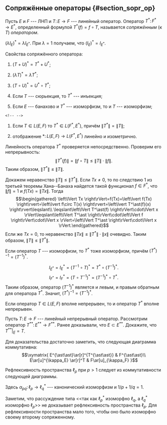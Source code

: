 Сопряжённые операторы {#section_sopr_op}
---------------------

Пусть $E$ и $F$ --- ЛНП и $T\colon E\to F$ --- линейный оператор.
Оператор $T^\ast\colon F^\ast\to E^\ast$, определенный формулой
$T^\ast (f) = f\circ T$, называется *сопряжённым* (к $T$) *оператором*.

$(\lambda I_E)^\ast = \lambda I_{E^\ast}$. При $\lambda = 1$ получаем,
что $(I_E)^\ast = I_{E^\ast}$.

Свойства сопряжённого оператора:

1)  $(T+U)^\ast = T^\ast +U^\ast$;

2)  $(\lambda T)^\ast =\lambda T^\ast$;

3)  $(T\circ U)^\ast = U^\ast\circ T^\ast$;

4)  Если $T$ --- сюрьекция, то $T^\ast$ --- инъекция;

5)  Если $E$ --- банахово и $T^\ast$ --- изоморфизм, то и $T$ ---
    изоморфизм;

```{=html}
<!-- -->
```
1)  Если $T\in L(E,F)$ то $T^\ast\in L(F^\ast,E^\ast)$, причём
    $\lVert T^\ast \rVert=\lVert T \rVert$;

2)  отображение $\ast\colon L(E,F)\to L(F^\ast,E^\ast)$ линейно и
    изометрично.

Линейность оператора $T^\ast$ проверяется непосредственно. Проверим его
непрерывность:
$$\left\lVert T^\ast(f) \right\rVert=\left\lVert f\circ T \right\rVert\leqslant\left\lVert T \right\rVert\cdot\left\lVert f \right\rVert.$$
Таким образом,
$\left\lVert T^\ast \right\rVert\leqslant\left\lVert T \right\rVert$.

Докажем неравенство
$\left\lVert T \right\rVert\leqslant\left\lVert T^\ast \right\rVert$.
Если $Tx\ne 0$, то по следствию 1 из третьей теоремы Хана--Банаха
найдется такой функционал $f\in F^\ast$, что
$\left\lVert f \right\rVert=1$ и $f(Tx)=\left\lVert Tx \right\rVert$.
Тогда $$\begin{gathered}
\left\lVert Tx \right\rVert=f(Tx)=\left\lvert f(Tx) \right\rvert=\left\lvert f\circ T(x) \right\rvert=\left\lvert T^\ast(f)(x) \right\rvert\leqslant\\
\leqslant\left\lVert T^\ast(f) \right\rVert\cdot\lVert x \rVert\leqslant\left\lVert T^\ast \right\rVert\cdot\left\lVert f \right\rVert\cdot\lVert x \rVert=\left\lVert T^\ast \right\rVert\cdot\lVert x \rVert.\end{gathered}$$
Если же $Tx=0$, то неравенство
$\left\lVert Tx \right\rVert\leqslant\left\lVert T^\ast \right\rVert\cdot\lVert x \rVert$
очевидно. Таким образом,
$\left\lVert T \right\rVert\leqslant\left\lVert T^\ast \right\rVert$.

Если оператор $T$ --- изоморфизм, то $T^\ast$ тоже изоморфизм, причём
$(T^\ast)^{-1}=(T^{-1})^\ast$.

$$I_{E^\ast}=I_E^\ast = \left(T^{-1}\circ T\right)^\ast = T^\ast\circ\left(T^{-1}\right)^\ast.$$
$$I_{F^\ast}=I_F^\ast = \left(T\circ T^{-1}\right)^\ast = \left( T^{-1}\right)^\ast\circ T^\ast.$$
Таким образом, оператор $\left( T^{-1}\right)^\ast$ является и левым, и
правым обратным для оператора $T^\ast$. Значит,
$\left(T^\ast\right)^{-1}=\left( T^{-1}\right)^\ast$.

Если оператор $T\in L(E,F)$ вполне непрерывен, то и оператор $T^\ast$
вполне непрерывен.

Пусть $T\colon E\to F$ --- линейный непрерывный оператор. Рассмотрим
оператор $T^{\ast\ast}\colon E^{\ast\ast}\to F^{\ast\ast}$. Ранее
доказывали, что $E\subset E^{\ast\ast}$. Докажите, что
$T^{\ast\ast}|_{E}=T$.

Для доказательства достаточно заметить, что следующая диаграмма
коммутативна: $$\xymatrix{
E^{\ast\ast}\ar[r]^{T^{\ast\ast}} & F^{\ast\ast}\\
E\ar[u]^{\kappa_E} \ar[r]^T & F\ar[u]_{\kappa_F} 
}$$

Рефлексивность пространства $\ell_p$ при $p>1$ следует из
коммутативности следующей диаграммы.

Здесь $\alpha_{pq}\colon \ell_p\to\ell_q^\ast$ --- канонический
изоморфизм и $1/p+1/q=1$.

Заметим, что рассуждение типа \<\<так как $\ell_p^\ast$ изоморфно
$\ell_q$, а $\ell_q^\ast$ изоморфно $\ell_p$\>\> не доказывает
рефлексивность пространства $\ell_p$. Для рефлексивности пространства
мало того, чтобы оно было изоморфно своему второму сопряженному.